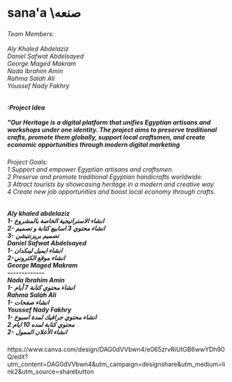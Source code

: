 <h1 align="left">sana'a  \صنعه</h1>

###

<h6 align="left">Team Members:<br><br>Aly Khaled Abdelaziz <br>Daniel Safwat Abdelsayed<br>George Maged Makram<br>Nada Ibrahim Amin <br>Rahma Salah Ali<br>Youssef Nady Fakhry</h6>

###

<h5 align="left">:Project Idea<br><br>"Our Heritage is a digital platform that unifies Egyptian artisans and workshops under one identity. The project aims to preserve traditional crafts, promote them globally, support local craftsmen, and create economic opportunities through modern digital marketing</h5>

###

<h6 align="left">Project Goals:<br>1 Support and empower Egyptian artisans and craftsmen.<br>2 Preserve and promote traditional Egyptian handicrafts worldwide.<br>3 Attract tourists by showcasing heritage in a modern and creative way.<br>4 Create new job opportunities and boost local economy through crafts.</h6>

###

<h5 align="left">Aly khaled abdelaziz<br>1- انشاء الاستراتيجية الخاصة بالمشروع <br>2- انشاء محتوي 3 اسابيع كتابة و تصميم <br>3- تصميم بريزنتيشن<br>Daniel Safwat Abdelsayed<br>1- انشاء ايميل لينكدان <br>2-انشاء موقع الكتروني <br>George Maged Makram<br>-------------<br>Nada Ibrahim Amin <br>1- انشاء محتوي كتابة 7 أيام<br>Rahma Salah Ali<br>1- انشاء صفحات<br>Youssef Nady Fakhry<br>1- انشاء محتوي جرافيك لمدة اسبوع <br>2 محتوي كتابة لمده 10 ايام<br>2-  انشاء الأعلان الممول</h5>

###

<p align="left">https://www.canva.com/design/DAG0dVVbwn4/e065zrvRiUtGB6wwYDh90Q/edit?utm_content=DAG0dVVbwn4&utm_campaign=designshare&utm_medium=link2&utm_source=sharebutton</p>

###

<div align="center">
  <img height="" src=""  />
</div>

###

<div align="center">
  <img height="1" src=""  />
</div>

###

<div align="left">
</div>

###

<div align="center">
  <img height="1" src=""  />
</div>

###

<div align="center">
  <img height="1" src=""  />
</div>

###

<div align="center">
  <img height="1" src="1"  />
</div>

###
